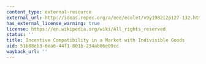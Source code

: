 ```yaml
---
content_type: external-resource
external_url: http://ideas.repec.org/a/eee/ecolet/v9y1982i2p127-132.html
has_external_license_warning: true
license: https://en.wikipedia.org/wiki/All_rights_reserved
status: ''
title: Incentive Compatibility in a Market with Indivisible Goods
uid: 51b88eb3-6ea6-44f1-801b-234ab06e09cc
wayback_url: ''
---
```

